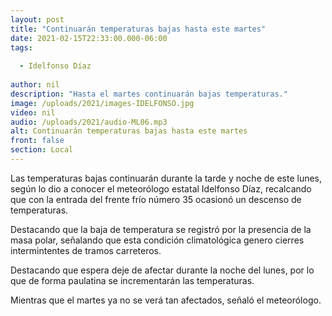 ```yaml
---
layout: post
title: "Continuarán temperaturas bajas hasta este martes"
date: 2021-02-15T22:33:00.000-06:00
tags:
  
  - Idelfonso Díaz
  
author: nil
description: "Hasta el martes continuarán bajas temperaturas."
image: /uploads/2021/images-IDELFONSO.jpg
video: nil
audio: /uploads/2021/audio-ML06.mp3
alt: Continuarán temperaturas bajas hasta este martes
front: false
section: Local
---
```


Las temperaturas bajas continuarán durante la tarde y noche de este lunes, según lo dio a conocer el meteorólogo estatal Idelfonso Díaz, recalcando que con la entrada del frente frío número 35 ocasionó un descenso de temperaturas.

Destacando que la baja de temperatura se registró por la presencia de la masa polar, señalando que esta condición climatológica genero cierres intermintentes de tramos carreteros. 

Destacando que espera deje de afectar durante la noche del lunes, por lo que de forma paulatina se incrementarán las temperaturas.

Mientras que el martes ya no se verá tan afectados, señaló el meteorólogo.

